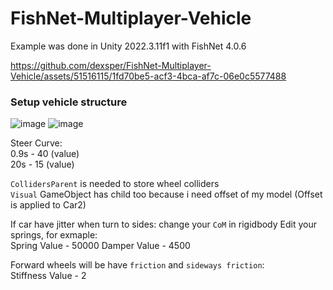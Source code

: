 # FishNet-Multiplayer-Vehicle
Example was done in Unity 2022.3.11f1 with FishNet 4.0.6


https://github.com/dexsper/FishNet-Multiplayer-Vehicle/assets/51516115/1fd70be5-acf3-4bca-af7c-06e0c5577488


### Setup vehicle structure
![image](https://github.com/dexsper/FishNet-Multiplayer-Vehicle/assets/51516115/17451d37-e8fb-4789-a99a-72f14af51c9c)
![image](https://github.com/dexsper/FishNet-Multiplayer-Vehicle/assets/51516115/455f075d-76e9-474b-93fe-b38196e0aa48)

Steer Curve:
<br>
0.9s - 40 (value)
<br>
20s - 15 (value) 
<br>

`CollidersParent` is needed to store wheel colliders
<br>
`Visual` GameObject has child too because i need offset of my model (Offset is applied to Car2) 

If car have jitter when turn to sides: change your `CoM` in rigidbody
Edit your springs, for exmaple:<br>
Spring Value - 50000
Damper Value - 4500
<br>

Forward wheels will be have `friction` and `sideways friction`:
<br>
Stiffness Value - 2
